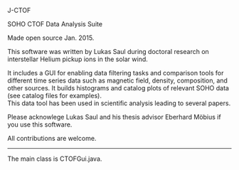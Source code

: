 
J-CTOF

SOHO CTOF Data Analysis Suite

Made open source Jan. 2015.

This software was written by Lukas Saul during doctoral research on interstellar Helium pickup ions in the solar wind.  

It includes a GUI for enabling data filtering tasks and comparison tools for different time series data such as magnetic field, density, composition, and other sources.  It builds histograms and catalog plots of relevant SOHO data (see catalog files for examples).  
This data tool has been used in scientific analysis leading to several papers.  

Please acknowlege Lukas Saul and his thesis advisor Eberhard Möbius if you use this software.  

All contributions are welcome.  

-----------------------


The main class is CTOFGui.java.
 
